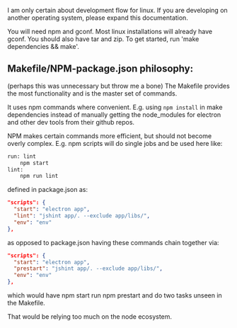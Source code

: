 I am only certain about development flow for linux. If you are developing on
another operating system, please expand this documentation.

You will need npm and gconf. Most linux installations will already have gconf.
You should also have tar and zip. To get started, run 'make dependencies && make'.

## Makefile/NPM-package.json philosophy:
(perhaps this was unnecessary but throw me a bone)
The Makefile provides the most functionality and is the master set of commands.

It uses npm commands where convenient. E.g. using `npm install` in make
dependencies instead of manually getting the node_modules for electron and
other dev tools from their github repos.

NPM makes certain commands more efficient, but should not become overly
complex. E.g. npm scripts will do single jobs and be used here like:
```mf
run: lint
	npm start
lint:
	npm run lint
```
defined in package.json as:
```json
"scripts": {
  "start": "electron app",
  "lint": "jshint app/. --exclude app/libs/",
  "env": "env"
},
```
as opposed to package.json having these commands chain together via:
```json
"scripts": {
  "start": "electron app",
  "prestart": "jshint app/. --exclude app/libs/",
  "env": "env"
},
```
which would have npm start run npm prestart and do two tasks unseen in the
Makefile.

That would be relying too much on the node ecosystem.
